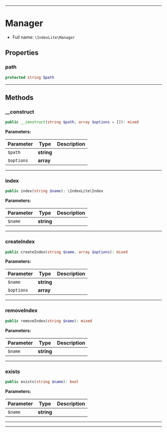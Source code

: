 ***

# Manager

* Full name: `\IndexLite\Manager`

## Properties

### path

```php
protected string $path
```

***

## Methods

### __construct

```php
public __construct(string $path, array $options = []): mixed
```

**Parameters:**

| Parameter | Type | Description |
|-----------|------|-------------|
| `$path` | **string** |  |
| `$options` | **array** |  |

***

### index

```php
public index(string $name): \IndexLite\Index
```

**Parameters:**

| Parameter | Type | Description |
|-----------|------|-------------|
| `$name` | **string** |  |

***

### createIndex

```php
public createIndex(string $name, array $options): mixed
```

**Parameters:**

| Parameter | Type | Description |
|-----------|------|-------------|
| `$name` | **string** |  |
| `$options` | **array** |  |

***

### removeIndex

```php
public removeIndex(string $name): mixed
```

**Parameters:**

| Parameter | Type | Description |
|-----------|------|-------------|
| `$name` | **string** |  |

***

### exists

```php
public exists(string $name): bool
```

**Parameters:**

| Parameter | Type | Description |
|-----------|------|-------------|
| `$name` | **string** |  |

***


***

